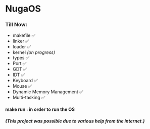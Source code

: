 # NugaOS  

### Till Now:  
- makefile ✅
- linker ✅
- loader ✅
- kernel *(on progress)*
- types ✅
- Port ✅
- GDT ✅
- IDT ✅
- Keyboard ✅
- Mouse ✅
- Dynamic Memory Management ✅
- Multi-tasking ✅

#### make run : in order to run the OS

##### (This project was possible due to various help from the internet.)

